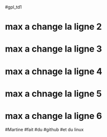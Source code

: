 #gpl_td1
# max a change la ligne 2
# max a change la ligne 3
# max a chnage la ligne 4
# max a chnage la ligne 5
# max a change la ligne 6
#Martine
#fait
#du
#github
#et du linux
